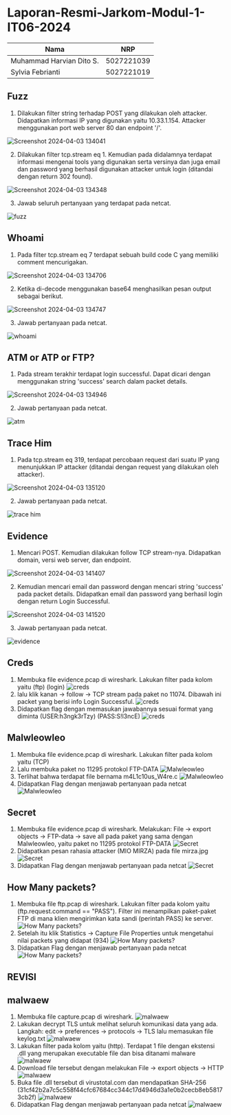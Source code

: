 # Laporan-Resmi-Jarkom-Modul-1-IT06-2024

| Nama                      | NRP                       |
|---------------------------|---------------------------|
| Muhammad Harvian Dito S.  | 5027221039                |
| Sylvia Febrianti          | 5027221019                |


## Fuzz

1. Dilakukan filter string terhadap POST yang dilakukan oleh attacker. Didapatkan informasi IP yang digunakan yaitu 10.33.1.154. Attacker menggunakan port web server 80 dan endpoint '/'.

![Screenshot 2024-04-03 134041](https://github.com/sylxer/Jarkom-Modul-1-IT06-2024/assets/115382618/648b1b2d-97b8-4ae7-ac45-e8a5dea44c9c)

2. Dilakukan filter tcp.stream eq 1. Kemudian pada didalamnya terdapat informasi mengenai tools yang digunakan serta versinya dan juga email dan password yang berhasil digunakan attacker untuk login (ditandai dengan return 302 found).

![Screenshot 2024-04-03 134348](https://github.com/sylxer/Jarkom-Modul-1-IT06-2024/assets/115382618/88424a8b-118f-4209-882a-c63532b005f6)

3. Jawab seluruh pertanyaan yang terdapat pada netcat.

![fuzz](https://github.com/sylxer/Jarkom-Modul-1-IT06-2024/assets/115382618/73250327-ebbf-42d9-bdf8-0edcf4075d11)

## Whoami

1. Pada filter tcp.stream eq 7 terdapat sebuah build code C yang memiliki comment mencurigakan.

![Screenshot 2024-04-03 134706](https://github.com/sylxer/Jarkom-Modul-1-IT06-2024/assets/115382618/4ab85437-d021-4804-a298-e0d8acf58499)

2. Ketika di-decode menggunakan base64 menghasilkan pesan output sebagai berikut.

![Screenshot 2024-04-03 134747](https://github.com/sylxer/Jarkom-Modul-1-IT06-2024/assets/115382618/205babc8-163e-48bd-a495-07e6a6854f82)

3. Jawab pertanyaan pada netcat.

![whoami](https://github.com/sylxer/Jarkom-Modul-1-IT06-2024/assets/115382618/db29e5a3-6397-40bf-8174-24776c4fbcdd)

## ATM or ATP or FTP?

1. Pada stream terakhir terdapat login successful. Dapat dicari dengan menggunakan string 'success' search dalam packet details.

![Screenshot 2024-04-03 134946](https://github.com/sylxer/Jarkom-Modul-1-IT06-2024/assets/115382618/4cde0b40-cb0c-405f-8f5c-5dbca89c40c7)

2. Jawab pertanyaan pada netcat.

![atm](https://github.com/sylxer/Jarkom-Modul-1-IT06-2024/assets/115382618/629acb4a-e6b2-4756-8d0c-f88ec60c18c1)

## Trace Him

1. Pada tcp.stream eq 319, terdapat percobaan request dari suatu IP yang menunjukkan IP attacker (ditandai dengan request yang dilakukan oleh attacker).

![Screenshot 2024-04-03 135120](https://github.com/sylxer/Jarkom-Modul-1-IT06-2024/assets/115382618/d9fc0b8c-d9d0-41a0-a447-f369b0dceb11)

2. Jawab pertanyaan pada netcat.

![trace him](https://github.com/sylxer/Jarkom-Modul-1-IT06-2024/assets/115382618/4b84f36f-8ccf-4682-8a33-4dc8c8fd31ac)

## Evidence

1. Mencari POST. Kemudian dilakukan follow TCP stream-nya. Didapatkan domain, versi web server, dan endpoint.

![Screenshot 2024-04-03 141407](https://github.com/sylxer/Jarkom-Modul-1-IT06-2024/assets/115382618/2f5ed8a9-75cd-418a-a115-1d34c15efafd)

2. Kemudian mencari email dan password dengan mencari string 'success' pada packet details. Didapatkan email dan password yang berhasil login dengan return Login Successful.

![Screenshot 2024-04-03 141520](https://github.com/sylxer/Jarkom-Modul-1-IT06-2024/assets/115382618/13b650b0-84fd-450e-a299-d94c6d40a274)

3. Jawab pertanyaan pada netcat.

![evidence](https://github.com/sylxer/Jarkom-Modul-1-IT06-2024/assets/115382618/8ba85db8-a860-4a05-a783-85019d934938)

## Creds
1. Membuka file evidence.pcap di wireshark. Lakukan filter pada kolom yaitu (ftp) (login)
![creds](https://raw.githubusercontent.com/sylxer/Jarkom-Modul-1-IT06-2024/main/img/1.png)
2. lalu klik kanan -> follow -> TCP stream pada paket no 11074. Dibawah ini packet yang berisi info Login Successful.
![creds](https://raw.githubusercontent.com/sylxer/Jarkom-Modul-1-IT06-2024/main/img/2.png)
3. Didapatkan flag dengan memasukan jawabannya sesuai format yang diminta (USER:h3ngk3rTzy) (PASS:S!l3ncE)
![creds](https://raw.githubusercontent.com/sylxer/Jarkom-Modul-1-IT06-2024/main/img/3.png)

## Malwleowleo
1. Membuka file evidence.pcap di wireshark. Lakukan filter pada kolom yaitu (TCP)
2. Lalu membuka paket no 11295 protokol FTP-DATA
![Malwleowleo](https://raw.githubusercontent.com/sylxer/Jarkom-Modul-1-IT06-2024/main/img/4.png)
3. Terlihat bahwa terdapat file bernama m4L1c10us_W4re.c
![Malwleowleo](https://raw.githubusercontent.com/sylxer/Jarkom-Modul-1-IT06-2024/main/img/5.png)
4. Didapatkan Flag dengan menjawab pertanyaan pada netcat
![Malwleowleo](https://raw.githubusercontent.com/sylxer/Jarkom-Modul-1-IT06-2024/main/img/6.png)

## Secret
1. Membuka file evidence.pcap di wireshark. Melakukan: File -> export objects -> FTP-data -> save all pada paket yang sama dengan Malwleowleo, yaitu paket no 11295 protokol FTP-DATA
![Secret](https://raw.githubusercontent.com/sylxer/Jarkom-Modul-1-IT06-2024/main/img/7.png)
2. Didapatkan pesan rahasia attacker (MIO MIRZA) pada file mirza.jpg
![Secret](https://raw.githubusercontent.com/sylxer/Jarkom-Modul-1-IT06-2024/main/img/8.png)
3. Didapatkan Flag dengan menjawab pertanyaan pada netcat
![Secret](https://raw.githubusercontent.com/sylxer/Jarkom-Modul-1-IT06-2024/main/img/9.png)

## How Many packets?
1. Membuka file ftp.pcap di wireshark. Lakukan filter pada kolom yaitu (ftp.request.command == "PASS"). Filter ini menampilkan paket-paket FTP di mana klien mengirimkan kata sandi (perintah PASS) ke server.
![How Many packets?](https://raw.githubusercontent.com/sylxer/Jarkom-Modul-1-IT06-2024/main/img/10.png)
2. Setelah itu klik Statistics -> Capture File Properties untuk mengetahui nilai packets yang didapat (934)
![How Many packets?](https://raw.githubusercontent.com/sylxer/Jarkom-Modul-1-IT06-2024/main/img/11.png)
3. Didapatkan Flag dengan menjawab pertanyaan pada netcat
![How Many packets?](https://raw.githubusercontent.com/sylxer/Jarkom-Modul-1-IT06-2024/main/img/12.png)


## REVISI
## malwaew
1. Membuka file capture.pcap di wireshark.
![malwaew](https://raw.githubusercontent.com/sylxer/Jarkom-Modul-1-IT06-2024/main/img/13.png)
2. Lakukan decrypt TLS untuk melihat seluruh komunikasi data yang ada. Langkah: edit -> preferences -> protocols -> TLS lalu memasukan file keylog.txt
![malwaew](https://raw.githubusercontent.com/sylxer/Jarkom-Modul-1-IT06-2024/main/img/14.png)
3. Lakukan filter pada kolom yaitu (http). Terdapat 1 file dengan ekstensi .dll yang merupakan executable file dan bisa ditanami malware
![malwaew](https://raw.githubusercontent.com/sylxer/Jarkom-Modul-1-IT06-2024/main/img/15.png)
4. Download file tersebut dengan melakukan File -> export objects -> HTTP
![malwaew](https://raw.githubusercontent.com/sylxer/Jarkom-Modul-1-IT06-2024/main/img/16.png)
5. Buka file .dll tersebut di virustotal.com dan mendapatkan SHA-256 (31cf42b2a7c5c558f44cfc67684cc344c17d4946d3a1e0b2cecb8eb58173cb2f)
![malwaew](https://raw.githubusercontent.com/sylxer/Jarkom-Modul-1-IT06-2024/main/img/17.png)
6. Didapatkan Flag dengan menjawab pertanyaan pada netcat
![malwaew](https://raw.githubusercontent.com/sylxer/Jarkom-Modul-1-IT06-2024/main/img/18.png)
